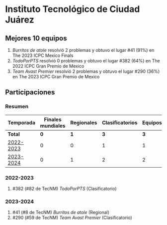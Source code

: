 # Instituto Tecnológico de Ciudad Juárez

## Mejores 10 equipos

1. _Burritos de atole_ resolvió 2 problemas y obtuvo el lugar #41 (91%) en The 2023 ICPC Mexico Finals
1. _TodoPorPTS_ resolvió 0 problemas y obtuvo el lugar #382 (64%) en The 2022 ICPC Gran Premio de Mexico
1. _Team Avast Premier_ resolvió 2 problemas y obtuvo el lugar #290 (36%) en The 2023 ICPC Gran Premio de Mexico

## Participaciones

### Resumen

| Temporada | Finales mundiales | Regionales | Clasificatorios | Equipos |
| --- | --- | --- | --- | --- |
| **Total** | **0** | **1** | **3** | **3** |
| [2022-2023](#2022-2023) | 0 | 0 | 1 | 1 |
| [2023-2024](#2023-2024) | 0 | 1 | 2 | 2 |

### 2022-2023

1. #382 (#82 de TecNM) _TodoPorPTS_ (Clasificatorio)

### 2023-2024

1. #41 (#8 de TecNM) _Burritos de atole_ (Regional)
1. #290 (#59 de TecNM) _Team Avast Premier_ (Clasificatorio)



